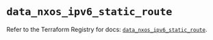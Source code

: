 # `data_nxos_ipv6_static_route`

Refer to the Terraform Registry for docs: [`data_nxos_ipv6_static_route`](https://registry.terraform.io/providers/ciscodevnet/nxos/0.5.10/docs/data-sources/ipv6_static_route).
